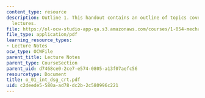 ```yaml
---
content_type: resource
description: Outline 1. This handout contains an outline of topics covered in course
  lectures.
file: https://ol-ocw-studio-app-qa.s3.amazonaws.com/courses/1-054-mechanics-and-design-of-concrete-structures-spring-2004/c2deede5580aad78dc2b2c580996c221_o_01_int_dsg_crt.pdf
file_type: application/pdf
learning_resource_types:
- Lecture Notes
ocw_type: OCWFile
parent_title: Lecture Notes
parent_type: CourseSection
parent_uid: d7468ce0-2ce7-e574-0805-a13f07aefc56
resourcetype: Document
title: o_01_int_dsg_crt.pdf
uid: c2deede5-580a-ad78-dc2b-2c580996c221
---
```

